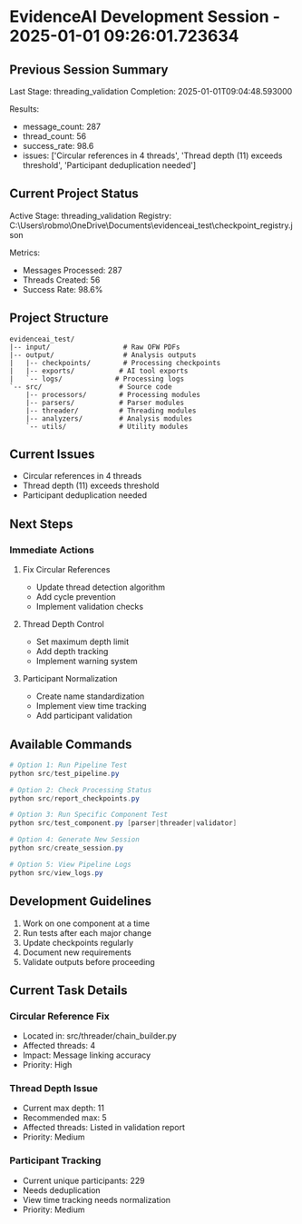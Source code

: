 # EvidenceAI Development Session - 2025-01-01 09:26:01.723634

## Previous Session Summary
Last Stage: threading_validation
Completion: 2025-01-01T09:04:48.593000

Results:
- message_count: 287
- thread_count: 56
- success_rate: 98.6
- issues: ['Circular references in 4 threads', 'Thread depth (11) exceeds threshold', 'Participant deduplication needed']

## Current Project Status
Active Stage: threading_validation
Registry: C:\Users\robmo\OneDrive\Documents\evidenceai_test\checkpoint_registry.json

Metrics:
- Messages Processed: 287
- Threads Created: 56
- Success Rate: 98.6%

## Project Structure
```
evidenceai_test/
|-- input/                  # Raw OFW PDFs
|-- output/                 # Analysis outputs
|   |-- checkpoints/        # Processing checkpoints
|   |-- exports/           # AI tool exports
|   `-- logs/             # Processing logs
`-- src/                   # Source code
    |-- processors/        # Processing modules
    |-- parsers/           # Parser modules
    |-- threader/          # Threading modules
    |-- analyzers/         # Analysis modules
    `-- utils/             # Utility modules
```

## Current Issues
- Circular references in 4 threads
- Thread depth (11) exceeds threshold
- Participant deduplication needed

## Next Steps
### Immediate Actions
1. Fix Circular References
   - Update thread detection algorithm
   - Add cycle prevention
   - Implement validation checks

2. Thread Depth Control
   - Set maximum depth limit
   - Add depth tracking
   - Implement warning system

3. Participant Normalization
   - Create name standardization
   - Implement view time tracking
   - Add participant validation

## Available Commands
```powershell
# Option 1: Run Pipeline Test
python src/test_pipeline.py

# Option 2: Check Processing Status
python src/report_checkpoints.py

# Option 3: Run Specific Component Test
python src/test_component.py [parser|threader|validator]

# Option 4: Generate New Session
python src/create_session.py

# Option 5: View Pipeline Logs
python src/view_logs.py
```

## Development Guidelines
1. Work on one component at a time
2. Run tests after each major change
3. Update checkpoints regularly
4. Document new requirements
5. Validate outputs before proceeding

## Current Task Details
### Circular Reference Fix
- Located in: src/threader/chain_builder.py
- Affected threads: 4
- Impact: Message linking accuracy
- Priority: High

### Thread Depth Issue
- Current max depth: 11
- Recommended max: 5
- Affected threads: Listed in validation report
- Priority: Medium

### Participant Tracking
- Current unique participants: 229
- Needs deduplication
- View time tracking needs normalization
- Priority: Medium
